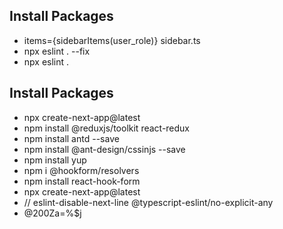 ## Install Packages

- items={sidebarItems(user_role)} sidebar.ts
- npx eslint . --fix
- npx eslint .

## Install Packages

- npx create-next-app@latest
- npm install @reduxjs/toolkit react-redux
- npm install antd --save
- npm install @ant-design/cssinjs --save
- npm install yup
- npm i @hookform/resolvers
- npm install react-hook-form
- npx create-next-app@latest
- // eslint-disable-next-line @typescript-eslint/no-explicit-any
- @200Za=%$j
